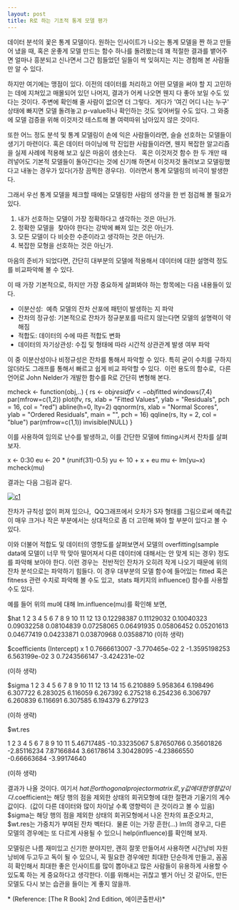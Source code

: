 ```yaml
---
layout: post
title: R로 하는 기초적 통계 모델 평가
---
```


데이터 분석의 꽃은 통계 모델이다. 원하는 인사이트가 나오는 통계 모델을 짠 하고 만들어 냈을 때, 혹은 운좋게 모델 만드는 함수 하나를 돌려봤는데 꽤 적절한 결과를 뱉어주면 얼마나 흥분되고 신나면서 그간 힘들었던 일들이 싹 잊혀지는 지는 경험해 본 사람들만 알 수 있다.

하지만 여기에는 맹점이 있다. 이전의 데이터를 처리하고 어떤 모델을 써야 할 지 고민하는 데에 지쳐있고 매몰되어 있던 나머지, 결과가 어케 나오면 웬지 다 좋아 보일 수도 있다는 것이다. 주변에 확인해 줄 사람이 없으면 더 그렇다.  게다가 '여긴 어디 나는 누구' 상태에 빠지면 모델 돌려놓고 p-value하나 확인하는 것도 잊어버릴 수도 있다. 그 와중에 모델 검증을 위해 이것저것 테스트해 볼 여력따위 남아있지 않은 것이다.

또한 어느 정도 분석 및 통계 모델링이 손에 익은 사람들이라면, 슬슬 선호하는 모델들이 생기기 마련이다. 혹은 데이터 마이닝에 막 진입한 사람들이라면, 웬지 복잡한 알고리즘을 실제 사례에 적용해 보고 싶은 마음이 샘솟는다.   혹은 이것저것 함수 한 두 개만 때려넣어도 기본적 모델들이 돌아간다는 것에 신기해 하면서 이것저것 돌려보고 모델링했다고 내놓는 경우가 있다(가장 끔찍한 경우다).  이러면서 통계 모델링의 비극이 발생한다.

그래서 우선 통계 모델을 체크할 때에는 모델링한 사람의 생각을 한 번 점검해 볼 필요가 있다.

1.  내가 선호하는 모델이 가장 정확하다고 생각하는 것은 아닌가.
2.  정확한 모델을  찾아야 한다는 강박에 빠져 있는 것은 아닌가.
3.  모든 모델이 다 비슷한 수준이라고 생각하는 것은 아닌가.
4.  복잡한 모형을 선호하는 것은 아닌가.

마음의 준비가 되었다면, 간단히 대부분의 모델에 적용해서 데이터에 대한 설명력 정도를 비교파악해 볼 수 있다.

이 때 가장 기본적으로, 하지만 가장 중요하게 살펴봐야 하는 항목에는 다음 내용들이 있다.

-   이분산성:  예측 모델의 잔차 산포에 패턴이 발생하는 지 파악
-   잔차의 정규성: 기본적으로 잔차가 정규분포를 따르지 않는다면 모델의 설명력이 약해짐
-   적합도: 데이터의 수에 따른 적합도 변화
-   데이터의 자기상관성: 수집 및 형태에 따라 시간적 상관관계 발생 여부 파악

이 중 이분산성이나 비정규성은 잔차를 통해서 파악할 수 있다. 특히 굳이 수치를 구하지 않더라도 그래프를 통해서 빠르고 쉽게 비교 파악할 수 있다.  이런 용도의 함수로,  다른 언어로 John Nelder가 개발한 함수를 R로 간단히 변형해 본다.

mcheck <- function(obj,..) {
    rs <- obj$resid
    fv <- obj$fitted
    windows(7,4)
    par(mfrow=c(1,2))
    plot(fv, rs, xlab = "Fitted Values", ylab = "Residuals", pch = 16, col = "red")
    abline(h=0, lty=2)
    qqnorm(rs, xlab = "Normal Scores", ylab = "Ordered Residuals", main = "", pch = 16)
    qqline(rs, lty = 2, col = "blue")
    par(mfrow=c(1,1))
    invisible(NULL)
    }

이를 사용하여 임의로 난수를 발생하고, 이를 간단한 모델에 fitting시켜서 잔차를 살펴보자.

x <- 0:30
eu <- 20 * (runif(31)-0.5)
yu <- 10 + x + eu
mu <- lm(yu~x)
mcheck(mu)

결과는 다음 그림과 같다.

[![c1](http://datum.io/wp-content/uploads/2014/06/c1-300x171.jpg)](http://datum.io/wp-content/uploads/2014/06/c1.jpg)

잔차가 규칙성 없이 퍼져 있으나,  QQ그래프에서 오차가 S자 형태를 그림으로써 예측값이 매우 크거나 작은 부분에서는 상대적으로 좀 더 고민해 봐야 할 부분이 있다고 볼 수 있다.

이와 더불어 적합도 및 데이터의 영향도를 살펴보면서 모델의 overfitting(sample data에 모델이 너무 딱 맞아 떨어져서 다른 데이터에 대해서는 안 맞게 되는 경우) 정도를 파악해 보아야 한다. 이런 경우는  전반적인 잔차가 오히려 작게 나오기 때문에 위의 잔차 분석으로는 파악하기 힘들다. 이 경우 대부분의 모델 함수에 들어있는 fitted 혹은 fitness 관련 수치로 파악해 볼 수도 있고,  stats 패키지의 influence() 함수를 사용할 수도 있다.

예를 들어 위의 mu에 대해 lm.influence(mu)를 확인해 보면,

$hat
 1 2 3 4 5 6 7 8 9 10 11 12 13
0.12298387 0.11129032 0.10040323 0.09032258 0.08104839 0.07258065 0.06491935 0.05806452 0.05201613 0.04677419 0.04233871 0.03870968 0.03588710
(이하 생략)

$coefficients
 (Intercept) x
1 0.7666613007 -3.770465e-02
2 -1.3595198253 6.563199e-02
3 0.7243566147 -3.424231e-02

(이하 생략)

$sigma
 1 2 3 4 5 6 7 8 9 10 11 12 13 14 15
6.210889 5.958364 6.198496 6.307722 6.283025 6.116059 6.267392 6.275218 6.254236 6.306797 6.260839 6.116691 6.307585 6.194379 6.279123

(이하 생략)

$wt.res

1 2 3 4 5 6 7 8 9 10 11
 5.46717485 -10.33235067 5.87650766 0.35601826 -2.85116234 7.87166844 3.66178614 3.30428095 -4.23866550 -0.66663684 -3.99174640

(이하 생략)

결과가 나올 것이다. 여기서 $hat은 orthogonal projector matrix로, y값에 대한 영향값이다.  $coefficient는 해당 행의 점을 제외한 상태의 회귀모형에 대한 절편과 기울기의 계수값이다.  (값이 다른 데이터와 많이 차이날 수록 영향력이 큰 것이라고 볼 수 있음) $sigma는 해당 행의 점을 제외한 상태의 회귀모형에서 나온 잔차의 표준오차고, $wt.res는 가중치가 부여된 잔차 벡터다.  물론 이는 가장 흔한(...) lm의 경우고, 다른 모델의 경우에는 또 다르게 사용될 수 있으니 help(influence)를 확인해 보자.

모델링은 나름 재미있고 신기한 분야지만, 괜히 잘못 만들어서 사용하면 시간낭비 자원낭비에 두고두고 독이 될 수 있으니, 꼭 필요한 경우에만 최대한 단순하게 만들고, 꼼꼼히 확인해서 최대한 좋은 인사이트를 많이 뽑아내고 많은 사람들이 유용하게 사용할 수 있도록 하는 게 중요하다고 생각한다. 이를 위해서는 귀찮고 별거 아닌 것 같아도, 만든 모델도 다시 보는 습관을 들이는 게 좋지 않을까.

* (Reference: [The R Book] 2nd Edition, 에이콘출판사)*
